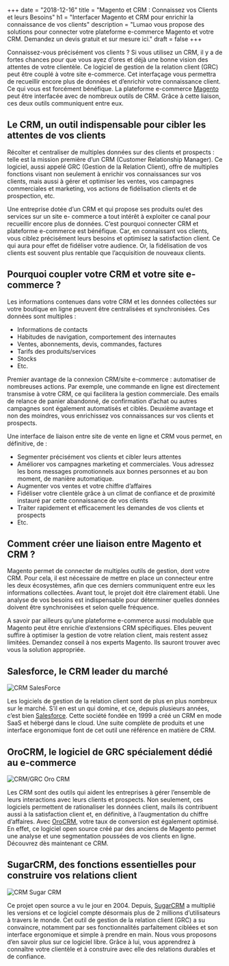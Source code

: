 +++
date = "2018-12-16"
title = "Magento et CRM : Connaissez vos Clients et leurs Besoins"
h1 = "Interfacer Magento et CRM pour enrichir la connaissance de vos clients"
description = "Lumao vous propose des solutions pour connecter votre plateforme e-commerce Magento et votre CRM. Demandez un devis gratuit et sur mesure ici."
draft = false
+++

Connaissez-vous précisément vos clients ? Si vous utilisez un CRM, il y a de fortes chances pour que
vous ayez d’ores et déjà une bonne vision des attentes de votre clientèle. Ce logiciel de gestion de la
relation client (GRC) peut être couplé à votre site e-commerce. Cet interfaçage vous permettra de
recueillir encore plus de données et d’enrichir votre connaissance client. Ce qui vous est forcément
bénéfique. La plateforme e-commerce [Magento](/ecommerce/cms/magento/) peut être interfacée avec de nombreux outils de
CRM. Grâce à cette liaison, ces deux outils communiquent entre eux.

## Le CRM, un outil indispensable pour cibler les attentes de vos clients

Récolter et centraliser de multiples données sur des clients et prospects : telle est la mission
première d’un CRM (Customer Relationship Manager). Ce logiciel, aussi appelé GRC (Gestion de la
Relation Client), offre de multiples fonctions visant non seulement à enrichir vos connaissances sur
vos clients, mais aussi à gérer et optimiser les ventes, vos campagnes commerciales et marketing, vos
actions de fidélisation clients et de prospection, etc.

Une entreprise dotée d’un CRM et qui propose ses produits ou/et des services sur un site e-
commerce a tout intérêt à exploiter ce canal pour recueillir encore plus de données. C’est pourquoi
connecter CRM et plateforme e-commerce est bénéfique. Car, en connaissant vos clients, vous ciblez
précisément leurs besoins et optimisez la satisfaction client. Ce qui aura pour effet de fidéliser votre
audience. Or, la fidélisation de vos clients est souvent plus rentable que l’acquisition de nouveaux
clients.

## Pourquoi coupler votre CRM et votre site e-commerce ?

Les informations contenues dans votre CRM et les données collectées sur votre boutique en ligne
peuvent être centralisées et synchronisées. Ces données sont multiples :

- Informations de contacts
- Habitudes de navigation, comportement des internautes
- Ventes, abonnements, devis, commandes, factures
- Tarifs des produits/services
- Stocks
- Etc.

Premier avantage de la connexion CRM/site e-commerce : automatiser de nombreuses actions. Par
exemple, une commande en ligne est directement transmise à votre CRM, ce qui facilitera la gestion
commerciale. Des emails de relance de panier abandonné, de confirmation d’achat ou autres
campagnes sont également automatisés et ciblés. Deuxième avantage et non des moindres, vous
enrichissez vos connaissances sur vos clients et prospects.

Une interface de liaison entre site de vente en ligne et CRM vous permet, en définitive, de :

- Segmenter précisément vos clients et cibler leurs attentes
- Améliorer vos campagnes marketing et commerciales. Vous adressez les bons messages
promotionnels aux bonnes personnes et au bon moment, de manière automatique.
- Augmenter vos ventes et votre chiffre d’affaires
- Fidéliser votre clientèle grâce à un climat de confiance et de proximité instauré par cette
connaissance de vos clients
- Traiter rapidement et efficacement les demandes de vos clients et prospects
- Etc.

## Comment créer une liaison entre Magento et CRM ?

Magento permet de connecter de multiples outils de gestion, dont votre CRM. Pour cela, il est
nécessaire de mettre en place un connecteur entre les deux écosystèmes, afin que ces derniers
communiquent entre eux les informations collectées. Avant tout, le projet doit être clairement établi.
Une analyse de vos besoins est indispensable pour déterminer quelles données doivent être
synchronisées et selon quelle fréquence.

A savoir par ailleurs qu’une plateforme e-commerce aussi modulable que Magento peut être enrichie
d’extensions CRM spécifiques. Elles peuvent suffire à optimiser la gestion de votre relation client,
mais restent assez limitées. Demandez conseil à nos experts Magento. Ils sauront trouver avec vous
la solution appropriée.

## Salesforce, le CRM leader du marché

<img class="animate zoomIn margin-auto" src="/images/crm/logo_salesforce.png" alt="CRM SalesForce" />

Les logiciels de gestion de la relation client sont de plus en plus nombreux sur le marché. S’il en est un qui domine, et ce, depuis plusieurs années, c’est bien [Salesforce](/ecommerce/cms/magento/crm/salesforce/). Cette société fondée en 1999 a créé un CRM en mode SaaS et hébergé dans le cloud. Une suite complète de produits et une interface ergonomique font de cet outil une référence en matière de CRM. 

## OroCRM, le logiciel de GRC spécialement dédié au e-commerce

<img class="animate zoomIn margin-auto" src="/images/crm/logo-orocrm.png" alt="CRM/GRC Oro CRM" />

Les CRM sont des outils qui aident les entreprises à gérer l’ensemble de leurs interactions avec leurs clients et prospects. Non seulement, ces logiciels permettent de rationaliser les données client, mails ils contribuent aussi à la satisfaction client et, en définitive, à l’augmentation du chiffre d’affaires. Avec [OroCRM](/ecommerce/cms/magento/crm/orocrm/), votre taux de conversion est également optimisé. En effet, ce logiciel open source créé par des anciens de Magento permet une analyse et une segmentation poussées de vos clients en ligne. Découvrez dès maintenant ce CRM.

## SugarCRM, des fonctions essentielles pour construire vos relations client

<img class="animate zoomIn margin-auto" src="/images/crm/logo-sugarcrm.png" alt="CRM Sugar CRM" />

Ce projet open source a vu le jour en 2004. Depuis, [SugarCRM](/ecommerce/cms/magento/crm/sugarcrm/) a multiplié les versions et ce logiciel compte désormais plus de 2 millions d’utilisateurs à travers le monde. Cet outil de gestion de la relation client (GRC) a su convaincre, notamment par ses fonctionnalités parfaitement ciblées et son interface ergonomique et simple à prendre en main. Nous vous proposons d’en savoir plus sur ce logiciel libre. Grâce à lui, vous apprendrez à connaître votre clientèle et à construire avec elle des relations durables et de confiance.

